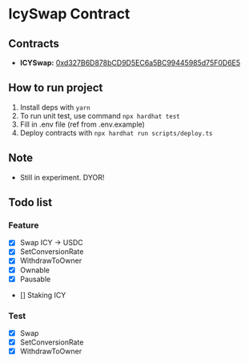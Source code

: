 # IcySwap Contract

## Contracts

- **ICYSwap:**
  [0xd327B6D878bCD9D5EC6a5BC99445985d75F0D6E5](https://polygonscan.com/address/0xd327B6D878bCD9D5EC6a5BC99445985d75F0D6E5#readContract)

## How to run project

1. Install deps with `yarn`
2. To run unit test, use command `npx hardhat test`
3. Fill in .env file (ref from .env.example)
4. Deploy contracts with `npx hardhat run scripts/deploy.ts`

## Note

- Still in experiment. DYOR!

## Todo list

### Feature

- [x] Swap ICY -> USDC
- [x] SetConversionRate
- [x] WithdrawToOwner
- [x] Ownable
- [x] Pausable
- [] Staking ICY

### Test

- [x] Swap
- [x] SetConversionRate
- [x] WithdrawToOwner
